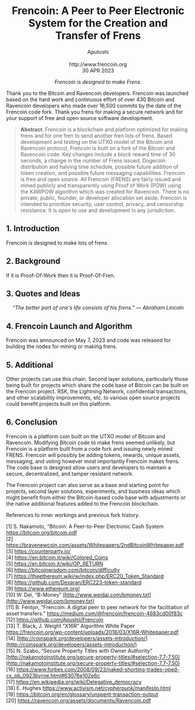 <h1 align="center">
  Frencoin: A Peer to Peer Electronic System for the Creation and Transfer of Frens<br>
</h1>


<p align="center">
Aputoshi<br>
        <br>
http://www.frencoin.org<br>
30 APR 2023
</p>
<p align="center"><i>
Frencoin is designed to make Frens.
</i></p> 

Thank you to the Bitcoin and Ravencoin developers. Frencoin was launched based on the hard work and continuous effort of over 430 Bitcoin and Ravencoin developers who made over 16,500 commits by the date of the Frencoin code fork. Thank you frens for making a secure network and for your support of free and open source software development. 

> **Abstract**. Frencoin is a blockchain and platform optimized for making frens and for one fren to send another fren lots of frens. Based development and testing on the UTXO model of the Bitcoin and Ravencoin protocol, Frencoin is built on a fork of the Bitcoin and Ravencoin code. Key changes include a block reward time of 30 seconds, a change in the number of Frens issued, Dogecoin distribution and halving time schedule, possible future addition of token creation, and possible future messaging capabilities. Frencoin is free and open source. All Frencoin (FRENS) are fairly issued and mined publicly and transparently using Proof of Work (POW) using the KAWPOW algorithm which was created for Ravencoin. There is no private, public, founder, or developer allocation set aside. Frencoin is intended to prioritize security, user control, privacy, and censorship resistance. It is open to use and development in any jurisdiction.

## 1. Introduction

Frencoin is designed to make lots of frens. 

## 2. Background 

If it is Proof-Of-Work then it is Proof-Of-Fren.

## 3. Quotes and Ideas

<p align="center"><i>
“The better part of one's life consists of his frens.”
― Abraham Lincoln 
</i></p>

## 4. Frencoin Launch and Algorithm

Frencoin was announced on May 7, 2023 and code was released for building the nodes for mining or making frens.

## 5. Additional

Other projects can use this chain. Second layer solutions, particularly those being built for projects which share the code base of Bitcoin can be built on the Frencoin project. RSK, the Lightning Network, confidential transactions, and other scalability improvements, etc. to various open source projects could benefit projects built on this platform.

## 6. Conclusion

Frencoin is a platform coin built on the UTXO model of Bitcoin and Ravencoin. Modifying Bitcoin code to make frens seemed unlikely, but Frencoin is a platform built from a code fork and issuing newly mined FRENS. Frencoin will possibly be adding tokens, rewards, unique assets, messaging, and voting however most importantly Frencoin makes frens. The code base is designed allow users and developers to maintain a secure, decentralized, and tamper resistant network.

The Frencoin project can also serve as a base and starting point for projects, second layer solutions, experiments, and business ideas which might benefit from either the Bitcoin-based code base with adjustments or the native additional features added to the Frencoin blockchain.


References to inner workings and previous fork history.

[1] S. Nakamoto, “Bitcoin: A Peer-to-Peer Electronic Cash System https://bitcoin.org/bitcoin.pdf  
[2] https://bravenewcoin.com/assets/Whitepapers/2ndBitcoinWhitepaper.pdf  
[3] https://counterparty.io/  
[4] https://en.bitcoin.it/wiki/Colored_Coins  
[5] https://en.bitcoin.it/wiki/OP_RETURN  
[6] https://bitcoinwisdom.com/bitcoin/difficulty  
[7] https://theethereum.wiki/w/index.php/ERC20_Token_Standard  
[8] https://github.com/Dexaran/ERC223-token-standard  
[9] https://www.ethereum.org/  
[10] W. Dei, “B-Money” [http://www.weidai.com/bmoney.txt](http://www.weidai.com/bmoney.txt)  
[11] B. Fenton, “Frencoin: A digital peer to peer network for the facilitation of asset transfers.” https://medium.com/@frencoin/frencoin-4683cd00f83c  
[12] https://github.com/Apushii/Frencoin  
[13] T. Black, J. Weight “X16R” Algorithm White Paper https://frencoin.org/wp-content/uploads/2018/03/X16R-Whitepaper.pdf  
[14] [http://coinspark.org/developers/assets-introduction/](http://coinspark.org/developers/assets-introduction/)  
[15] N. Szabo, “Secure Property Titles with Owner Authority” [http://nakamotoinstitute.org/secure-property-titles/#selection-7.7-7.50](http://nakamotoinstitute.org/secure-property-titles/#selection-7.7-7.50)  
[16] https://www.forbes.com/2008/09/23/naked-shorting-trades-oped-cx_pb_0923byrne.html#63076e102e6c  
[17] https://en.wikipedia.org/wiki/Delegative_democracy  
[18] E. Hughes https://www.activism.net/cypherpunk/manifesto.html  
[19] https://bitcoin.org/en/glossary/unspent-transaction-output  
[20] https://ravencoin.org/assets/documents/Ravencoin.pdf
